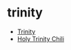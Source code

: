 # trinity

 * [Trinity](../index/t/trinity-201044.json)
 * [Holy Trinity Chili](../index/h/holy-trinity-chili.json)
